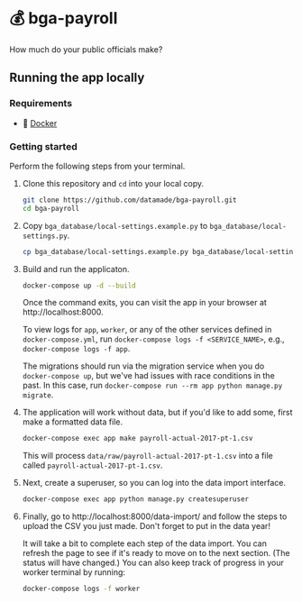 # 💰 bga-payroll

How much do your public officials make?

## Running the app locally

### Requirements

- 🐳 [Docker](https://hub.docker.com/search/?type=edition&offering=community)

### Getting started

Perform the following steps from your terminal.

1. Clone this repository and `cd` into your local copy.

    ```bash
    git clone https://github.com/datamade/bga-payroll.git
    cd bga-payroll
    ```
2. Copy `bga_database/local-settings.example.py` to `bga_database/local-settings.py`.

    ```bash
    cp bga_database/local-settings.example.py bga_database/local-settings.py
    ```

3. Build and run the applicaton.

    ```bash
    docker-compose up -d --build
    ```

    Once the command exits, you can visit the app in your browser at
    http://localhost:8000.

    To view logs for `app`, `worker`, or any of the other services defined in
    `docker-compose.yml`, run `docker-compose logs -f <SERVICE_NAME>`, e.g.,
    `docker-compose logs -f app`.

    The migrations should run via the migration service when you do `docker-compose up`, but we've had issues with race conditions in the past. In this case, run `docker-compose run --rm app python manage.py migrate`.

4. The application will work without data, but if you'd like to add some,
first make a formatted data file.

    ```bash
    docker-compose exec app make payroll-actual-2017-pt-1.csv
    ```

    This will process `data/raw/payroll-actual-2017-pt-1.csv` into a file called `payroll-actual-2017-pt-1.csv`.

5. Next, create a superuser, so you can log into the data import interface.

    ```bash
    docker-compose exec app python manage.py createsuperuser
    ```

6. Finally, go to http://localhost:8000/data-import/ and follow the steps to upload the CSV you just made. Don't forget to put in the data year!

    It will take a bit to complete each step of the data import. You can refresh the page to see if it's ready to move on to the next section. (The status will have changed.) You can also keep track of progress in your worker terminal by running:

    ```bash
    docker-compose logs -f worker
    ```
